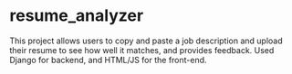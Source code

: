 # resume_analyzer
This project allows users to copy and paste a job description and upload their resume to see how well it matches, and provides feedback. Used Django for backend, and HTML/JS for the front-end.
